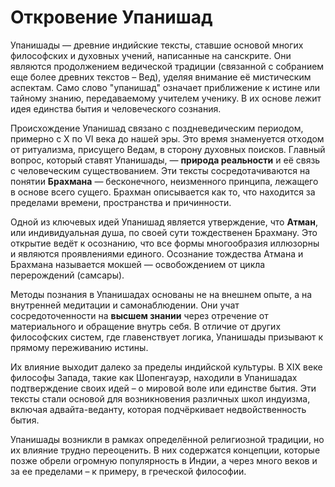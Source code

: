 # Откровение Упанишад

Упанишады — древние индийские тексты, ставшие основой многих философских и духовных учений, написанные на санскрите. Они являются продолжением ведической традиции (связанной с собранием еще более древних текстов – Вед), уделяя внимание её мистическим аспектам. Само слово "упанишад" означает приближение к истине или тайному знанию, передаваемому учителем ученику. В их основе лежит идея единства бытия и человеческого сознания.

Происхождение Упанишад связано с поздневедическим периодом, примерно с X по VI века до нашей эры. Это время знаменуется отходом от ритуализма, присущего Ведам, в сторону духовных поисков. Главный вопрос, который ставят Упанишады, — **природа реальности** и её связь с человеческим существованием. Эти тексты сосредотачиваются на понятии **Брахмана** — бесконечного, неизменного принципа, лежащего в основе всего сущего. Брахман описывается как то, что находится за пределами времени, пространства и причинности.

Одной из ключевых идей Упанишад является утверждение, что **Атман**, или индивидуальная душа, по своей сути тождественен Брахману. Это открытие ведёт к осознанию, что все формы многообразия иллюзорны и являются проявлениями единого. Осознание тождества Атмана и Брахмана называется мокшей — освобождением от цикла перерождений (самсары).

Методы познания в Упанишадах основаны не на внешнем опыте, а на внутренней медитации и самонаблюдении. Они учат сосредоточенности на **высшем знании** через отречение от материального и обращение внутрь себя. В отличие от других философских систем, где главенствует логика, Упанишады призывают к прямому переживанию истины.

Их влияние выходит далеко за пределы индийской культуры. В XIX веке философы Запада, такие как Шопенгауэр, находили в Упанишадах подтверждение своих идей – о мировой воле или единстве бытия. Эти тексты стали основой для возникновения различных школ индуизма, включая адвайта-веданту, которая подчёркивает недвойственность бытия.

Упанишады возникли в рамках определённой религиозной традиции, но их влияние трудно переоценить. В них содержатся концепции, которые позже обрели огромную популярность в Индии, а через много веков и за ее пределами – к примеру, в греческой философии.

